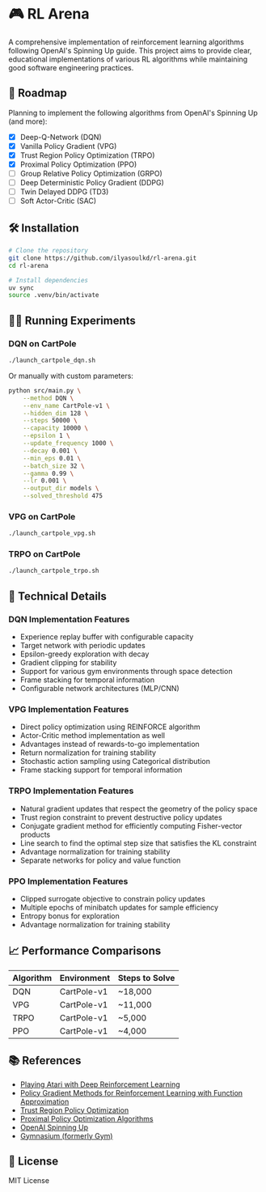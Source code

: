 # 🎮 RL Arena

A comprehensive implementation of reinforcement learning algorithms following OpenAI's Spinning Up guide. This project aims to provide clear, educational implementations of various RL algorithms while maintaining good software engineering practices.


## 🎯 Roadmap
Planning to implement the following algorithms from OpenAI's Spinning Up (and more):
- [x] Deep-Q-Network (DQN)
- [x] Vanilla Policy Gradient (VPG)
- [x] Trust Region Policy Optimization (TRPO)
- [x] Proximal Policy Optimization (PPO)
- [ ] Group Relative Policy Optimization (GRPO)
- [ ] Deep Deterministic Policy Gradient (DDPG)
- [ ] Twin Delayed DDPG (TD3)
- [ ] Soft Actor-Critic (SAC)

## 🛠️ Installation

```bash
# Clone the repository
git clone https://github.com/ilyasoulkd/rl-arena.git
cd rl-arena

# Install dependencies
uv sync
source .venv/bin/activate
```

## 🏃‍♂️ Running Experiments

### DQN on CartPole

```bash
./launch_cartpole_dqn.sh
```

Or manually with custom parameters:

```bash
python src/main.py \
    --method DQN \
    --env_name CartPole-v1 \
    --hidden_dim 128 \
    --steps 50000 \
    --capacity 10000 \
    --epsilon 1 \
    --update_frequency 1000 \
    --decay 0.001 \
    --min_eps 0.01 \
    --batch_size 32 \
    --gamma 0.99 \
    --lr 0.001 \
    --output_dir models \
    --solved_threshold 475
```

### VPG on CartPole

```bash
./launch_cartpole_vpg.sh
```


### TRPO on CartPole

```bash
./launch_cartpole_trpo.sh
```

## 🔧 Technical Details

### DQN Implementation Features
- Experience replay buffer with configurable capacity
- Target network with periodic updates
- Epsilon-greedy exploration with decay
- Gradient clipping for stability
- Support for various gym environments through space detection
- Frame stacking for temporal information
- Configurable network architectures (MLP/CNN)

### VPG Implementation Features
- Direct policy optimization using REINFORCE algorithm
- Actor-Critic method implementation as well
- Advantages instead of rewards-to-go implementation
- Return normalization for training stability
- Stochastic action sampling using Categorical distribution
- Frame stacking support for temporal information

### TRPO Implementation Features
- Natural gradient updates that respect the geometry of the policy space
- Trust region constraint to prevent destructive policy updates
- Conjugate gradient method for efficiently computing Fisher-vector products
- Line search to find the optimal step size that satisfies the KL constraint
- Advantage normalization for training stability
- Separate networks for policy and value function

### PPO Implementation Features
- Clipped surrogate objective to constrain policy updates
- Multiple epochs of minibatch updates for sample efficiency
- Entropy bonus for exploration
- Advantage normalization for training stability

## 📈 Performance Comparisons

| Algorithm | Environment  | Steps to Solve |
|-----------|-------------|----------------|
| DQN       | CartPole-v1 | ~18,000       |
| VPG       | CartPole-v1 | ~11,000       |
| TRPO      | CartPole-v1 | ~5,000        |
| PPO       | CartPole-v1 | ~4,000        |
## 📚 References

- [Playing Atari with Deep Reinforcement Learning](https://arxiv.org/pdf/1312.5602)
- [Policy Gradient Methods for Reinforcement Learning with Function Approximation](https://papers.nips.cc/paper/1999/file/464d828b85b0bed98e80ade0a5c43b0f-Paper.pdf)
- [Trust Region Policy Optimization](https://arxiv.org/abs/1502.05477)
- [Proximal Policy Optimization Algorithms](https://arxiv.org/abs/1707.06347)
- [OpenAI Spinning Up](https://spinningup.openai.com/)
- [Gymnasium (formerly Gym)](https://gymnasium.farama.org/)

## 📝 License

MIT License
